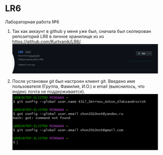 # LR6
Лабораторная работа №6

1) Так как аккаунт в github у меня уже был, сначала был скопирован репозиторий LR6 в личное хранилище из из
https://github.com/Kurtyanik/LR6/.
![Скопированный репозиторий](</Скриншоты/Снимок экрана 2024-11-10 010547.png>)

2) После установки git был настроен клиент git. Введено имя пользователя (Группа,
Фамилия, И.О.) и email (выяснилось, что яндекс почта не поддерживается).
![Настройка клиента git](</Скриншоты/Снимок экрана 2024-11-09 151920.png>)
